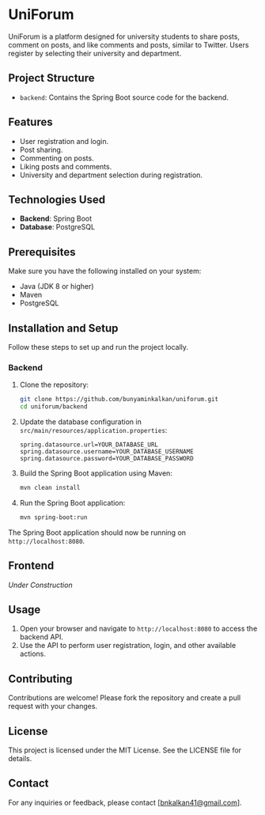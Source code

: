 # UniForum

UniForum is a platform designed for university students to share posts, comment on posts, and like comments and posts, similar to Twitter. Users register by selecting their university and department.

## Project Structure

- `backend`: Contains the Spring Boot source code for the backend.

## Features

- User registration and login.
- Post sharing.
- Commenting on posts.
- Liking posts and comments.
- University and department selection during registration.

## Technologies Used

- **Backend**: Spring Boot
- **Database**: PostgreSQL

## Prerequisites

Make sure you have the following installed on your system:

- Java (JDK 8 or higher)
- Maven
- PostgreSQL

## Installation and Setup

Follow these steps to set up and run the project locally.

### Backend

1. Clone the repository:
    ```sh
    git clone https://github.com/bunyaminkalkan/uniforum.git
    cd uniforum/backend
    ```

2. Update the database configuration in `src/main/resources/application.properties`:
    ```properties
    spring.datasource.url=YOUR_DATABASE_URL
    spring.datasource.username=YOUR_DATABASE_USERNAME
    spring.datasource.password=YOUR_DATABASE_PASSWORD
    ```

3. Build the Spring Boot application using Maven:
    ```sh
    mvn clean install
    ```

4. Run the Spring Boot application:
    ```sh
    mvn spring-boot:run
    ```

The Spring Boot application should now be running on `http://localhost:8080`.

## Frontend

*Under Construction*

## Usage

1. Open your browser and navigate to `http://localhost:8080` to access the backend API.
2. Use the API to perform user registration, login, and other available actions.

## Contributing

Contributions are welcome! Please fork the repository and create a pull request with your changes.

## License

This project is licensed under the MIT License. See the LICENSE file for details.

## Contact

For any inquiries or feedback, please contact [bnkalkan41@gmail.com].
